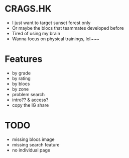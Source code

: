 # CRAGS.HK
- I just want to target sunset forest only
- Or maybe the blocs that teammates developed before
- Tired of using my brain
- Wanna focus on physical trainings, lol~~~

# Features
- by grade
- by rating
- by blocs
- by zone
- problem search
- intro?? & access?
- copy the IG share

# TODO
- missing blocs image
- missing search feature
- no individual page